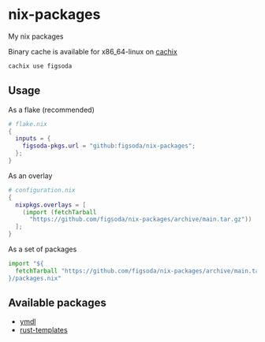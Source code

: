# nix-packages

My nix packages

Binary cache is available for x86_64-linux on [cachix](https://app.cachix.org/cache/figsoda)

```sh
cachix use figsoda
```


## Usage

As a flake (recommended)

```nix
# flake.nix
{
  inputs = {
    figsoda-pkgs.url = "github:figsoda/nix-packages";
  };
}
```

As an overlay

```nix
# configuration.nix
{
  nixpkgs.overlays = [
    (import (fetchTarball
      "https://github.com/figsoda/nix-packages/archive/main.tar.gz"))
  ];
}
```

As a set of packages

```nix
import "${
  fetchTarball "https://github.com/figsoda/nix-packages/archive/main.tar.gz"
}/packages.nix"
```


## Available packages

- [ymdl](https://github.com/figsoda/ymdl)
- [rust-templates](https://github.com/figsoda/rust-templates)
